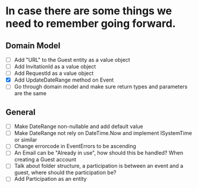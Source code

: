 ﻿# In case there are some things we need to remember going forward.

## Domain Model

- [ ] Add "URL" to the Guest entity as a value object
- [ ] Add InvitationId as a value object
- [ ] Add RequestId as a value object
- [x] Add UpdateDateRange method on Event
- [ ] Go through domain model and make sure return types and parameters are the same

## General
- [ ] Make DateRange non-nullable and add default value
- [ ] Make DateRange not rely on DateTime.Now and implement ISystemTime or similar
- [ ] Change errorcode in EventErrors to be ascending
- [ ] An Email can be "Already in use", how should this be handled? When creating a Guest account
- [ ] Talk about folder structure, a participation is between an event and a guest, where should the participation be?
- [ ] Add Participation as an entity
